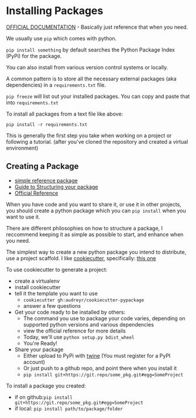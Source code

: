 # Installing Packages

[OFFICIAL DOCUMENTATION](https://packaging.python.org/tutorials/installing-packages/) - Basically just reference that when you need.

We usually use `pip` which comes with python.



`pip install something` by default searches the Python Package Index (PyPi) for the package.

You can also install from various version control systems or locally.

A common pattern is to store all the necessary external packages (aka dependencies) in a `requirements.txt` file.



`pip freeze` will list out your installed packages.  You can copy and paste that into `requirements.txt`

To install all packages from a text file like above:

`pip install -r requirements.txt`  

This is generally the first step you take when working on a project or following a tutorial. (after you've cloned the repository and created a virtual environment)



## Creating a Package

- [simple reference package](https://github.com/kennethreitz/samplemod)
- [Guide to Structuring your package](http://docs.python-guide.org/en/latest/writing/structure/)
- [Official Reference](https://packaging.python.org/tutorials/distributing-packages/)

When you have code and you want to share it, or use it in other projects, you should create a python package which you can `pip install` when you want to use it.

There are different philosophies on how to structure a package, I reccommend keeping it as simple as possible to start, and enhance when you need.

The simplest way to create a new python package you intend to distribute, use a project scaffold.  I like [cookiecutter](https://github.com/audreyr/cookiecutter), specifically: [this one](https://github.com/audreyr/cookiecutter-pypackage)



To use cookiecutter to generate a project:

- create a virtualenv
- install cookiecutter
- tell it the template you want to use
  - `cookiecutter gh:audreyr/cookiecutter-pypackage`
  - answer a few questions
- Get your code ready to be installed by others:
  - The command you use to package your code varies, depending on supported python versions and various dependencies
  - view the official reference for more details
  - Today, we'll use `python setup.py bdist_wheel`
  - You're Ready!
- Share your package
  - Either upload to PyPi with [twine](https://pypi.python.org/pypi/twine) (You must register for a PyPI account)
  - Or just push to a github repo, and point there when you install it
  - `pip install git+https://git.repo/some_pkg.git#egg=SomeProject `

To install a package you created:

- if on github:` pip install git+https://git.repo/some_pkg.git#egg=SomeProject `
- if local: `pip install path/to/package/folder`